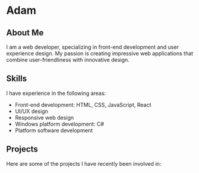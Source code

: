 # Adam




## About Me
I am a web developer, specializing in front-end development and user experience design. My passion is creating impressive web applications that combine user-friendliness with innovative design.

## Skills
I have experience in the following areas:

- Front-end development: HTML, CSS, JavaScript, React
- UI/UX design
- Responsive web design
- Windows platform development: C#
- Platform software development

## Projects
Here are some of the projects I have recently been involved in:





